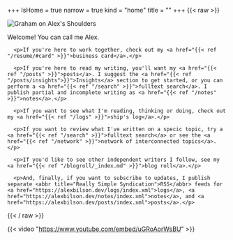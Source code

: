 +++
IsHome = true
narrow = true
kind = "home"
title = ""
+++
{{< raw >}}
<div class="home__content">
  <div class="home__img">
    <img src="https://30odha.by.files.1drv.com/y4mKYu6Uh5IYc_-I2yvtnVVEfXY4lJGm960ILB0GLEYamEMHduu_C4BgCJeP3yBc6OjrU8-Stml9OB7kLSdBTpcmuVtmGL-7TdUOSgSCjvAHb6Fs0eMpSYjoHBvK_YT7qTQjwFiWimA_8hb-Is5zNRnfelGBXsya1K-OLg_rkzOw3L2eLQ9ff92PMD0D-aq8dAQjCreVni7aX3vUFO1-Y5R8Q?width=495&height=660&cropmode=none" alt="Graham on Alex's Shoulders">
  </div>

  <div class="home__text">
      <p>Welcome! You can call me Alex.</p>

      <p>If you're here to work together, check out my <a href="{{< ref "/resume/#card" >}}">business card</a>.</p>

      <p>If you're here to read my writing, you'll want my <a href="{{< ref "/posts" >}}">posts</a>. I suggest the <a href="{{< ref "/posts/insights">}}">Insights</a> section to get started, or you can perform a <a href="{{< ref "/search" >}}">fulltext search</a>. I publish partial and incomplete writing as <a href="{{< ref "/notes" >}}">notes</a>.</p>

      <p>If you want to see what I'm reading, thinking or doing, check out my <a href="{{< ref "/logs" >}}">ship's log</a>.</p>

      <p>If you want to review what I've written on a specic topic, try a <a href="{{< ref "/search" >}}">fulltext search</a> or see the <a href="{{< ref "/network" >}}">network of interconnected topics</a>.</p>

      <p>If you'd like to see other independent writers I follow, see my <a href="{{< ref "/blogroll/_index.md" >}}">blog roll</a>.</p>

      <p>And, finally, if you want to subscribe to updates, I publish separate <abbr title="Really Simple Syndication">RSS</abbr> feeds for <a href="https://alexbilson.dev/logs/index.xml">logs</a>, <a href="https://alexbilson.dev/notes/index.xml">notes</a>, and <a href="https://alexbilson.dev/posts/index.xml">posts</a>.</p>
  </div>
</div>
{{< / raw >}}

{{< video "https://www.youtube.com/embed/uGRoAorWsBU" >}}
